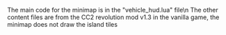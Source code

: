 The main code for the minimap is in the "vehicle_hud.lua" file\n
The other content files are from the CC2 revolution mod v1.3
in the vanilla game, the minimap does not draw the island tiles
